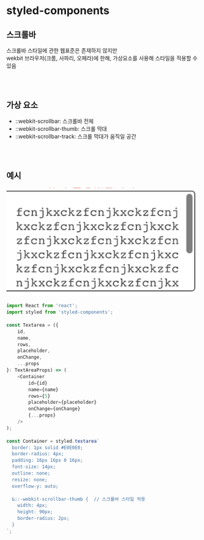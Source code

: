 # styled-components

## 스크롤바

스크롤바 스타일에 관한 웹표준은 존재하지 않지만  
wekbit 브라우저(크롬, 사파리, 오페라)에 한해, 가상요소를 사용해 스타일을 적용할 수 있음

<br><br>

## 가상 요소

* ::webkit-scrollbar: 스크롤바 전체
* ::webkit-scrollbar-thumb: 스크롤 막대
* ::webkit-scrollbar-track: 스크롤 막대가 움직일 공간  

<br><br>

## 예시

![](../Images/textarea_scrollbar-style.png)

```js
import React from 'react';
import styled from 'styled-components';

const Textarea = ({
    id,
    name,
    rows,
    placeholder,
    onChange,
    ...props
}: TextAreaProps) => (
    <Container
        id={id}
        name={name}
        rows={5}
        placeholder={placeholder}
        onChange={onChange}
        {...props}
    />
);

const Container = styled.textarea`
  border: 1px solid #E0E0E0;
  border-radius: 4px;
  padding: 16px 16px 0 16px;
  font-size: 14px;
  outline: none;
  resize: none;
  overflow-y: auto;

  &::-webkit-scrollbar-thumb {  // 스크롤바 스타일 적용
    width: 4px;
    height: 90px;
    border-radius: 2px;
  }
`;

```
